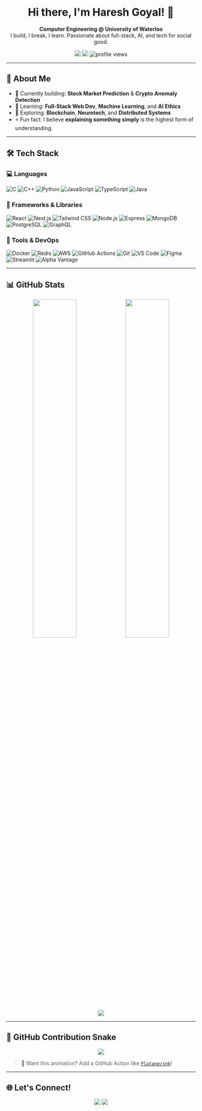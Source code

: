 <h1 align="center">Hi there, I'm Haresh Goyal! 👋</h1>

<p align="center">
  <b>Computer Engineering @ University of Waterloo</b><br>
  I build, I break, I learn. Passionate about full-stack, AI, and tech for social good.
</p>

<p align="center">
  <a href="https://www.linkedin.com/in/haresh-goyal"><img src="https://img.shields.io/badge/-LinkedIn-0A66C2?style=flat&logo=linkedin&logoColor=white"></a>
  <a href="https://hareshgoyal.xyz"><img src="https://img.shields.io/badge/-Portfolio-000?style=flat&logo=vercel&logoColor=white"></a>
  <img src="https://komarev.com/ghpvc/?username=hareshgoyal06&style=flat&color=blue" alt="profile views"/>
</p>

---

## 🚀 About Me

- 🔭 Currently building: **Stock Market Prediction** & **Crypto Anomaly Detection**
- 🌱 Learning: **Full-Stack Web Dev**, **Machine Learning**, and **AI Ethics**
- 🧠 Exploring: **Blockchain**, **Neurotech**, and **Distributed Systems**
- ⚡ Fun fact: I believe **explaining something simply** is the highest form of understanding.

---

## 🛠️ Tech Stack

### 💻 Languages
![C](https://img.shields.io/badge/-C-00599C?style=flat-square&logo=c)
![C++](https://img.shields.io/badge/-C++-00599C?style=flat-square&logo=c%2B%2B)
![Python](https://img.shields.io/badge/-Python-3776AB?style=flat-square&logo=python)
![JavaScript](https://img.shields.io/badge/-JavaScript-F7DF1E?style=flat-square&logo=javascript&logoColor=black)
![TypeScript](https://img.shields.io/badge/-TypeScript-3178C6?style=flat-square&logo=typescript)
![Java](https://img.shields.io/badge/-Java-007396?style=flat-square&logo=java)

### 🧰 Frameworks & Libraries
![React](https://img.shields.io/badge/-React-61DAFB?style=flat-square&logo=react)
![Next.js](https://img.shields.io/badge/-Next.js-000000?style=flat-square&logo=next.js)
![Tailwind CSS](https://img.shields.io/badge/-Tailwind%20CSS-38B2AC?style=flat-square&logo=tailwind-css)
![Node.js](https://img.shields.io/badge/-Node.js-339933?style=flat-square&logo=node.js)
![Express](https://img.shields.io/badge/-Express-000000?style=flat-square&logo=express)
![MongoDB](https://img.shields.io/badge/-MongoDB-47A248?style=flat-square&logo=mongodb)
![PostgreSQL](https://img.shields.io/badge/-PostgreSQL-336791?style=flat-square&logo=postgresql)
![GraphQL](https://img.shields.io/badge/-GraphQL-E10098?style=flat-square&logo=graphql)

### 🧪 Tools & DevOps
![Docker](https://img.shields.io/badge/-Docker-2496ED?style=flat-square&logo=docker)
![Redis](https://img.shields.io/badge/-Redis-DC382D?style=flat-square&logo=redis)
![AWS](https://img.shields.io/badge/-AWS-232F3E?style=flat-square&logo=amazon-aws)
![GitHub Actions](https://img.shields.io/badge/-GitHub%20Actions-2088FF?style=flat-square&logo=github-actions)
![Git](https://img.shields.io/badge/-Git-F05032?style=flat-square&logo=git)
![VS Code](https://img.shields.io/badge/-VS%20Code-007ACC?style=flat-square&logo=visual-studio-code)
![Figma](https://img.shields.io/badge/-Figma-F24E1E?style=flat-square&logo=figma)
![Streamlit](https://img.shields.io/badge/-Streamlit-FF4B4B?style=flat-square&logo=streamlit)
![Alpha Vantage](https://img.shields.io/badge/-Alpha%20Vantage-2C2C2C?style=flat-square&logo=api)

---

## 📊 GitHub Stats

<p align="center">
  <img src="https://github-readme-stats.vercel.app/api?username=hareshgoyal06&show_icons=true&theme=react&hide_border=true" width="48%">
  <img src="https://github-readme-stats.vercel.app/api/top-langs/?username=hareshgoyal06&layout=compact&theme=react&hide_border=true" width="48%">
</p>

<p align="center">
  <img src="https://github-profile-trophy.vercel.app/?username=hareshgoyal06&theme=onedark&margin-w=10&row=1" />
</p>

---

## 🐍 GitHub Contribution Snake

<p align="center">
  <img src="https://raw.githubusercontent.com/hareshgoyal06/hareshgoyal06/output/github-contribution-grid-snake.svg" />
</p>

> 🐍 Want this animation? Add a GitHub Action like [`Platane/snk`](https://github.com/Platane/snk)!

---

## 🌐 Let's Connect!

<p align="center">
  <a href="https://www.linkedin.com/in/haresh-goyal"><img src="https://img.shields.io/badge/-Haresh%20on%20LinkedIn-0A66C2?style=for-the-badge&logo=linkedin&logoColor=white"></a>
  <a href="https://hareshgoyal.xyz"><img src="https://img.shields.io/badge/-My%20Portfolio-000000?style=for-the-badge&logo=vercel&logoColor=white"></a>
</p>
